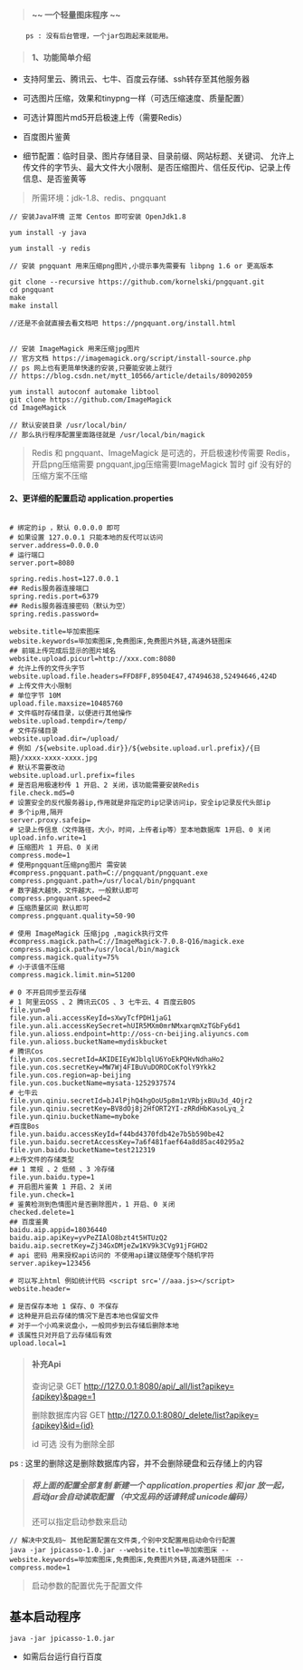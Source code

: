 > #### ~~ 一个轻量图床程序 ~~

        ps : 没有后台管理，一个jar包跑起来就能用。

> #### 1、功能简单介绍

- 支持阿里云、腾讯云、七牛、百度云存储、ssh转存至其他服务器

- 可选图片压缩，效果和tinypng一样（可选压缩速度、质量配置）

- 可选计算图片md5开启极速上传（需要Redis）

- 百度图片鉴黄

- 细节配置：临时目录、图片存储目录、目录前缀、网站标题、关键词、
允许上传文件的字节头、最大文件大小限制、是否压缩图片、信任反代ip、记录上传信息、是否鉴黄等

> 所需环境：jdk-1.8、redis、pngquant

```shell script
// 安装Java环境 正常 Centos 即可安装 OpenJdk1.8

yum install -y java
```

```shell script
yum install -y redis
```

```shell script
// 安装 pngquant 用来压缩png图片,小提示事先需要有 libpng 1.6 or 更高版本

git clone --recursive https://github.com/kornelski/pngquant.git
cd pngquant
make
make install

//还是不会就直接去看文档吧 https://pngquant.org/install.html
```
```shell script

// 安装 ImageMagick 用来压缩jpg图片
// 官方文档 https://imagemagick.org/script/install-source.php                                                         
// ps 网上也有更简单快速的安装,只要能安装上就行
// https://blog.csdn.net/mytt_10566/article/details/80902059

yum install autoconf automake libtool
git clone https://github.com/ImageMagick
cd ImageMagick

// 默认安装目录 /usr/local/bin/
// 那么执行程序配置里面路径就是 /usr/local/bin/magick

```


> Redis 和 pngquant、ImageMagick 是可选的，开启极速秒传需要 Redis，开启png压缩需要 pngquant,jpg压缩需要ImageMagick
>暂时 gif 没有好的压缩方案不压缩

#### 2、更详细的配置启动 application.properties

```shell script

# 绑定的ip ，默认 0.0.0.0 即可
# 如果设置 127.0.0.1 只能本地的反代可以访问
server.address=0.0.0.0
# 运行端口
server.port=8080

spring.redis.host=127.0.0.1
## Redis服务器连接端口
spring.redis.port=6379
## Redis服务器连接密码（默认为空）
spring.redis.password=

website.title=毕加索图床
website.keywords=毕加索图床,免费图床,免费图片外链,高速外链图床
## 前端上传完成后显示的图片域名
website.upload.picurl=http://xxx.com:8080
# 允许上传的文件头字节
website.upload.file.headers=FFD8FF,89504E47,47494638,52494646,424D
# 上传文件大小限制
# 单位字节 10M
upload.file.maxsize=10485760
# 文件临时存储目录，以便进行其他操作
website.upload.tempdir=/temp/
# 文件存储目录
website.upload.dir=/upload/
# 例如 /${website.upload.dir}}/${website.upload.url.prefix}/{日期}/xxxx-xxxx-xxxx.jpg
# 默认不需要改动
website.upload.url.prefix=files
# 是否启用极速秒传 1 开启、2 关闭，该功能需要安装Redis
file.check.md5=0
# 设置安全的反代服务器ip,作用就是非指定的ip记录访问ip，安全ip记录反代头部ip
# 多个ip用,隔开
server.proxy.safeip=
# 记录上传信息（文件路径，大小，时间，上传者ip等）至本地数据库 1开启、0 关闭
upload.info.write=1
# 压缩图片 1 开启、0 关闭
compress.mode=1
# 使用pngquant压缩png图片 需安装
#compress.pngquant.path=C://pngquant/pngquant.exe
compress.pngquant.path=/usr/local/bin/pngquant
# 数字越大越快，文件越大，一般默认即可
compress.pngquant.speed=2
# 压缩质量区间 默认即可
compress.pngquant.quality=50-90

# 使用 ImageMagick 压缩jpg ,magick执行文件
#compress.magick.path=C://ImageMagick-7.0.8-Q16/magick.exe
compress.magick.path=/usr/local/bin/magick
compress.magick.quality=75%
# 小于该值不压缩
compress.magick.limit.min=51200

# 0 不开启同步至云存储
# 1 阿里云OSS 、2 腾讯云COS 、3 七牛云、4 百度云BOS
file.yun=0
file.yun.ali.accessKeyId=sXwyTcfPDH1jaG1
file.yun.ali.accessKeySecret=hUIR5MXm0mrNMxarqmXzTGbFy6d1
file.yun.alioss.endpoint=http://oss-cn-beijing.aliyuncs.com
file.yun.alioss.bucketName=mydiskbucket
# 腾讯Cos
file.yun.cos.secretId=AKIDEIEyWJblqlU6YoEkPQHvNdhaHo2
file.yun.cos.secretKey=MW7Wj4FIBuVuDOROCoKfolY9Ykk2
file.yun.cos.region=ap-beijing
file.yun.cos.bucketName=mysata-1252937574
# 七牛云
file.yun.qiniu.secretId=bJ4lPjhQ4hgOoU5p8m1zVRbjxBUu3d_4Ojr2
file.yun.qiniu.secretKey=BV8dOj8j2HfORT2YI-zRRdHbKasoLyq_2
file.yun.qiniu.bucketName=myboke
#百度Bos
file.yun.baidu.accessKeyId=f44bd4370fdb42e7b5b590be42
file.yun.baidu.secretAccessKey=7a6f481faef64a8d85ac40295a2
file.yun.baidu.bucketName=test212319
#上传文件的存储类型
## 1 常规 、2 低频 、3 冷存储
file.yun.baidu.type=1
# 开启图片鉴黄 1 开启、2 关闭
file.yun.check=1
# 鉴黄检测到色情图片是否删除图片，1 开启、0 关闭
checked.delete=1
## 百度鉴黄
baidu.aip.appid=18036440
baidu.aip.apiKey=yvPeZIAlO8bzt4t5HTUzQ2
baidu.aip.secretKey=Zj34GxDMjeZw1KV9k3CVg91jFGHD2
# api 密码 用来授权api访问的 不使用api建议随便写个随机字符
server.apikey=123456

# 可以写上html 例如统计代码 <script src='//aaa.js></script>
website.header=

# 是否保存本地 1 保存、0 不保存
# 这种是开启云存储的情况下是否本地也保留文件
# 对于一个小鸡来说盘小，一般同步到云存储后删除本地
# 该属性只对开启了云存储后有效
upload.local=1
```

> #### 补充Api
>
>查询记录   GET http://127.0.0.1:8080/api/_all/list?apikey={apikey}&page=1
>
> 删除数据库内容 GET http://127.0.0.1:8080/_delete/list?apikey={apikey}&id={id}
>
> id 可选 没有为删除全部

ps : 这里的删除这是删除数据库内容，并不会删除硬盘和云存储上的内容


> ##### 将上面的配置全部复制 新建一个 application.properties 和 jar 放一起，启动jar会自动读取配置 （中文乱码的话请转成 unicode编码）
> 还可以指定启动参数来启动
```shell script
// 解决中文乱码~ 其他配置配置在文件类,个别中文配置用启动命令行配置
java -jar jpicasso-1.0.jar --website.title=毕加索图床 --website.keywords=毕加索图床,免费图床,免费图片外链,高速外链图床 --compress.mode=1
```
>
>启动参数的配置优先于配置文件

## 基本启动程序 
```shell script
java -jar jpicasso-1.0.jar
```

- 如需后台运行自行百度